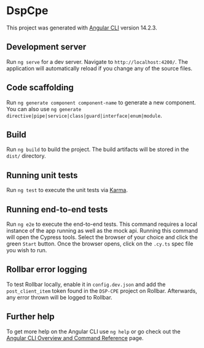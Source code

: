 # DspCpe

This project was generated with [Angular CLI](https://github.com/angular/angular-cli) version 14.2.3.

## Development server

Run `ng serve` for a dev server. Navigate to `http://localhost:4200/`. The application will automatically reload if you change any of the source files.

## Code scaffolding

Run `ng generate component component-name` to generate a new component. You can also use `ng generate directive|pipe|service|class|guard|interface|enum|module`.

## Build

Run `ng build` to build the project. The build artifacts will be stored in the `dist/` directory.

## Running unit tests

Run `ng test` to execute the unit tests via [Karma](https://karma-runner.github.io).

## Running end-to-end tests

Run `ng e2e` to execute the end-to-end tests. This command requires a local instance of the app running as well as the mock api. Running this command will open the Cypress tools. Select the browser of your choice and click the green `Start` button. Once the browser opens, click on the `.cy.ts` spec file you wish to run.

## Rollbar error logging

To test Rollbar locally, enable it in `config.dev.json` and add the `post_client_item` token found in the `DSP-CPE` project on Rollbar. Afterwards, any error thrown will be logged to Rollbar.

## Further help

To get more help on the Angular CLI use `ng help` or go check out the [Angular CLI Overview and Command Reference](https://angular.io/cli) page.
